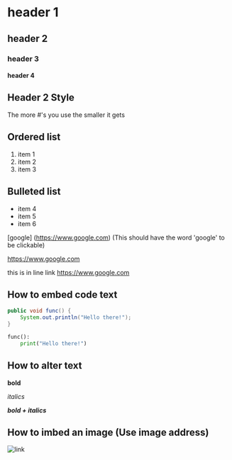# header 1  
## header 2
### header 3
#### header 4

## Header 2 Style 
The more #'s you use the smaller it gets 


## Ordered list
1. item 1
2. item 2
3. item 3


## Bulleted list 
- item 4 
- item 5
- item 6


[google] (https://www.google.com)       (This should have the word 'google' to be clickable) 

https://www.google.com

this is in line link <https://www.google.com>


## How to embed code text

``` java
public void func() {
    System.out.println("Hello there!");
}
```

``` python
func():
    print("Hello there!")
```

## How to alter text

**bold**

*italics* 

***bold + italics***


## How to imbed an image (Use image address) 
![link](https://mlpnk72yciwc.i.optimole.com/cqhiHLc.WqA8~2eefa/w:auto/h:auto/q:75/https://bleedingcool.com/wp-content/uploads/2014/04/superior-spider-man-4-page-3.jpg)
